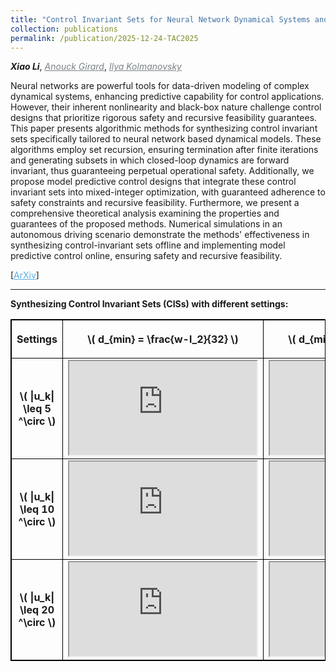 ```yaml
---
title: "Control Invariant Sets for Neural Network Dynamical Systems and Recursive Feasibility in Model Predictive Control"
collection: publications
permalink: /publication/2025-12-24-TAC2025
---
```


<i><b>Xiao Li</b></i>, <a href="https://vodca.engin.umich.edu/" target="_blank" style="color:#7a8288;"><i>Anouck Girard</i></a>, <a href="https://sites.google.com/a/umich.edu/kolmanovsky/" target="_blank"  style="color:#7a8288;"><i>Ilya Kolmanovsky</i></a>  

Neural networks are powerful tools for data-driven modeling of complex dynamical systems, enhancing predictive capability for control applications. However, their inherent nonlinearity and black-box nature challenge control designs that prioritize rigorous safety and recursive feasibility guarantees. This paper presents algorithmic methods for synthesizing control invariant sets specifically tailored to neural network based dynamical models. These algorithms employ set recursion, ensuring termination after finite iterations and generating subsets in which closed-loop dynamics are forward invariant, thus guaranteeing perpetual operational safety. Additionally, we propose model predictive control designs that integrate these control invariant sets into mixed-integer optimization, with guaranteed adherence to safety constraints and recursive feasibility. Furthermore, we present a comprehensive theoretical analysis examining the properties and guarantees of the proposed methods. Numerical simulations in an autonomous driving scenario demonstrate the methods' effectiveness in synthesizing control-invariant sets offline and implementing model predictive control online, ensuring safety and recursive feasibility.

[<a href="https://arxiv.org/abs/2505.11546" target="_blank" style="color:#5DADE2;">ArXiv</a>]

<!-- ------------------------------------------------------------------------------------ -->
<script src="https://polyfill.io/v3/polyfill.min.js?features=es6"></script>
<script id="MathJax-script" async
  src="https://cdn.jsdelivr.net/npm/mathjax@3/es5/tex-mml-chtml.js">
</script>

<style>
table, th, td {
  border:1px solid black;
}
</style>
<!-- ------------------------------------------------------------------------------------ -->
<hr>
<b>Synthesizing Control Invariant Sets (CISs) with different settings: </b> 

<table>
  <tr>
    <th>Settings</th>
    <th><p> \( d_{min} = \frac{w-l_2}{32} \)</p></th>
    <th><p> \( d_{min} = \frac{w-l_2}{64} \)</p></th>
  </tr>
  <tr>
    <th><p> \( |u_k| \leq 5 ^\circ \)</p></th>
    <td>
        <div class="video-container">
            <iframe src='https://drive.google.com/file/d/1BpeaasxTTc-waANFlv0I08_IXiAfH7vu/preview' allowfullscreen allow="autoplay"></iframe>
        </div>
    </td>
    <td>
        <div class="video-container">
            <iframe src='https://drive.google.com/file/d/1QgPCD1uubx9A5ghIVVLfPVrOg-4Yi2A9/preview' allowfullscreen allow="autoplay"></iframe>
        </div>
    </td>
  </tr>
  <tr>
    <th><p> \( |u_k| \leq 10 ^\circ \)</p></th>
    <td>
        <div class="video-container">
            <iframe src='https://drive.google.com/file/d/1fji5UYt7qBUG9y1fBfUXYrMN4A-URA-y/preview' allowfullscreen allow="autoplay"></iframe>
        </div>
    </td>
    <td>
        <div class="video-container">
            <iframe src='https://drive.google.com/file/d/1sjDljbxPdQ5Nl8UeR5CdE14jY0mASQ5m/preview' allowfullscreen allow="autoplay"></iframe>
        </div>
    </td>
  </tr>
  <tr>
    <th><p> \( |u_k| \leq 20 ^\circ \)</p></th>
    <td>
        <div class="video-container">
            <iframe src='https://drive.google.com/file/d/1zYzp3kCMhDG16mpV70RASkBhmq3z0TvN/preview' allowfullscreen allow="autoplay"></iframe>
        </div>
    </td>
    <td>
        <div class="video-container">
            <iframe src='https://drive.google.com/file/d/1eronGGpBlCb3qx3V-mxJDjVB5LANwdn-/preview' allowfullscreen allow="autoplay"></iframe>
        </div>
    </td>
  </tr>
</table>


<!-- ------------------------------------------------------------------------------------ -->
